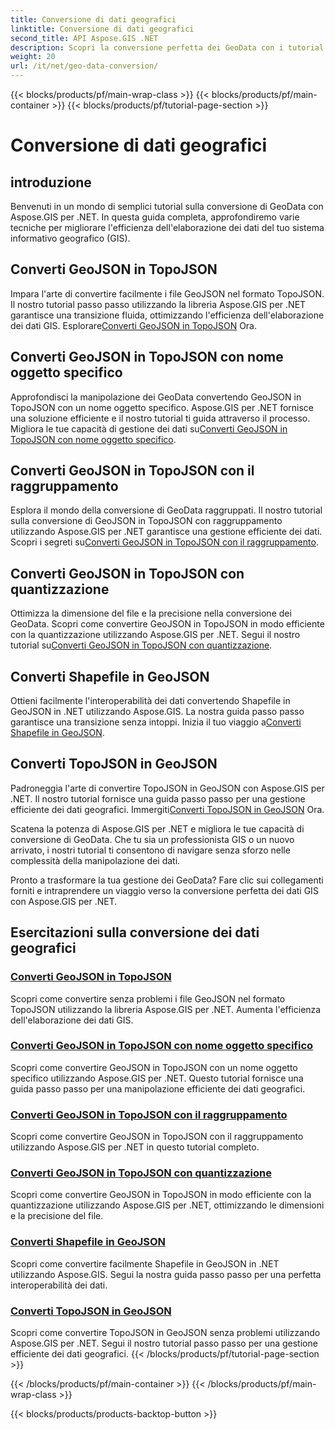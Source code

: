 ```yaml
---
title: Conversione di dati geografici
linktitle: Conversione di dati geografici
second_title: API Aspose.GIS .NET
description: Scopri la conversione perfetta dei GeoData con i tutorial Aspose.GIS per .NET. Impara a convertire GeoJSON in TopoJSON, Shapefile in GeoJSON e altro ancora.
weight: 20
url: /it/net/geo-data-conversion/
---
```


{{< blocks/products/pf/main-wrap-class >}}
{{< blocks/products/pf/main-container >}}
{{< blocks/products/pf/tutorial-page-section >}}

# Conversione di dati geografici

## introduzione

Benvenuti in un mondo di semplici tutorial sulla conversione di GeoData con Aspose.GIS per .NET. In questa guida completa, approfondiremo varie tecniche per migliorare l'efficienza dell'elaborazione dei dati del tuo sistema informativo geografico (GIS).

## Converti GeoJSON in TopoJSON
 Impara l'arte di convertire facilmente i file GeoJSON nel formato TopoJSON. Il nostro tutorial passo passo utilizzando la libreria Aspose.GIS per .NET garantisce una transizione fluida, ottimizzando l'efficienza dell'elaborazione dei dati GIS. Esplorare[Converti GeoJSON in TopoJSON](./convert-geojson-to-topojson/) Ora.

## Converti GeoJSON in TopoJSON con nome oggetto specifico
 Approfondisci la manipolazione dei GeoData convertendo GeoJSON in TopoJSON con un nome oggetto specifico. Aspose.GIS per .NET fornisce una soluzione efficiente e il nostro tutorial ti guida attraverso il processo. Migliora le tue capacità di gestione dei dati su[Converti GeoJSON in TopoJSON con nome oggetto specifico](./convert-geojson-to-topojson-with-specific-object-name/).

## Converti GeoJSON in TopoJSON con il raggruppamento
Esplora il mondo della conversione di GeoData raggruppati. Il nostro tutorial sulla conversione di GeoJSON in TopoJSON con raggruppamento utilizzando Aspose.GIS per .NET garantisce una gestione efficiente dei dati. Scopri i segreti su[Converti GeoJSON in TopoJSON con il raggruppamento](./convert-geojson-to-topojson-with-grouping/).

## Converti GeoJSON in TopoJSON con quantizzazione
 Ottimizza la dimensione del file e la precisione nella conversione dei GeoData. Scopri come convertire GeoJSON in TopoJSON in modo efficiente con la quantizzazione utilizzando Aspose.GIS per .NET. Segui il nostro tutorial su[Converti GeoJSON in TopoJSON con quantizzazione](./convert-geojson-to-topojson-with-quantization/).

## Converti Shapefile in GeoJSON
 Ottieni facilmente l'interoperabilità dei dati convertendo Shapefile in GeoJSON in .NET utilizzando Aspose.GIS. La nostra guida passo passo garantisce una transizione senza intoppi. Inizia il tuo viaggio a[Converti Shapefile in GeoJSON](./convert-shapefile-to-geojson/).

## Converti TopoJSON in GeoJSON
 Padroneggia l'arte di convertire TopoJSON in GeoJSON con Aspose.GIS per .NET. Il nostro tutorial fornisce una guida passo passo per una gestione efficiente dei dati geografici. Immergiti[Converti TopoJSON in GeoJSON](./convert-topojson-to-geojson/) Ora.

Scatena la potenza di Aspose.GIS per .NET e migliora le tue capacità di conversione di GeoData. Che tu sia un professionista GIS o un nuovo arrivato, i nostri tutorial ti consentono di navigare senza sforzo nelle complessità della manipolazione dei dati.

Pronto a trasformare la tua gestione dei GeoData? Fare clic sui collegamenti forniti e intraprendere un viaggio verso la conversione perfetta dei dati GIS con Aspose.GIS per .NET.
## Esercitazioni sulla conversione dei dati geografici
### [Converti GeoJSON in TopoJSON](./convert-geojson-to-topojson/)
Scopri come convertire senza problemi i file GeoJSON nel formato TopoJSON utilizzando la libreria Aspose.GIS per .NET. Aumenta l'efficienza dell'elaborazione dei dati GIS.
### [Converti GeoJSON in TopoJSON con nome oggetto specifico](./convert-geojson-to-topojson-with-specific-object-name/)
Scopri come convertire GeoJSON in TopoJSON con un nome oggetto specifico utilizzando Aspose.GIS per .NET. Questo tutorial fornisce una guida passo passo per una manipolazione efficiente dei dati geografici.
### [Converti GeoJSON in TopoJSON con il raggruppamento](./convert-geojson-to-topojson-with-grouping/)
Scopri come convertire GeoJSON in TopoJSON con il raggruppamento utilizzando Aspose.GIS per .NET in questo tutorial completo.
### [Converti GeoJSON in TopoJSON con quantizzazione](./convert-geojson-to-topojson-with-quantization/)
Scopri come convertire GeoJSON in TopoJSON in modo efficiente con la quantizzazione utilizzando Aspose.GIS per .NET, ottimizzando le dimensioni e la precisione del file.
### [Converti Shapefile in GeoJSON](./convert-shapefile-to-geojson/)
Scopri come convertire facilmente Shapefile in GeoJSON in .NET utilizzando Aspose.GIS. Segui la nostra guida passo passo per una perfetta interoperabilità dei dati.
### [Converti TopoJSON in GeoJSON](./convert-topojson-to-geojson/)
Scopri come convertire TopoJSON in GeoJSON senza problemi utilizzando Aspose.GIS per .NET. Segui il nostro tutorial passo passo per una gestione efficiente dei dati geografici.
{{< /blocks/products/pf/tutorial-page-section >}}

{{< /blocks/products/pf/main-container >}}
{{< /blocks/products/pf/main-wrap-class >}}

{{< blocks/products/products-backtop-button >}}
